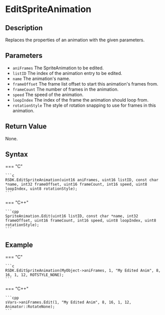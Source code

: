 # EditSpriteAnimation

## Description
Replaces the properties of an animation with the given parameters.

## Parameters
- `aniFrames`
The SpriteAnimation to be edited.
- `listID`
The index of the animation entry to be edited.
- `name`
The animation's name.
- `frameOffset`
The frame list offset to start this animation's frames from.
- `frameCount`
The number of frames in the animation.
- `speed`
The speed of the animation.
- `loopIndex`
The index of the frame the animation should loop from.
- `rotationStyle`
The style of rotation snapping to use for frames in this animation.

## Return Value
None.

## Syntax
=== "C"

	```c
	RSDK.EditSpriteAnimation(uint16 aniFrames, uint16 listID, const char *name, int32 frameOffset, uint16 frameCount, int16 speed, uint8 loopIndex, uint8 rotationStyle);
	```

=== "C++"

	```cpp
	SpriteAnimation.Edit(uint16 listID, const char *name, int32 frameOffset, uint16 frameCount, int16 speed, uint8 loopIndex, uint8 rotationStyle);
	```

## Example
=== "C"

	```c
	RSDK.EditSpriteAnimation(MyObject->aniFrames, 1, "My Edited Anim", 8, 16, 1, 12, ROTSTYLE_NONE);
	```

=== "C++"

	```cpp
	sVars->aniFrames.Edit(1, "My Edited Anim", 8, 16, 1, 12, Animator::RotateNone);
	```